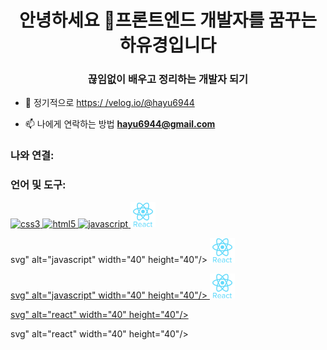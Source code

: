 <h1 align="center">안녕하세요 👋프론트엔드 개발자를 꿈꾸는 하유경입니다</h1>
<h3 align="center">끊임없이 배우고 정리하는 개발자 되기</h3>

- 📝 정기적으로 [https:/ /velog.io/@hayu6944](https://velog.io/@hayu6944)

- 📫 나에게 연락하는 방법 **hayu6944@gmail.com**

<h3 align="left">나와 연결:</h3 >
<p align="left">
</p>

<h3 align="left">언어 및 도구:</h3>
<p align="left"> <a href="https://www.w3schools.com/css/" target="_blank" rel="noreferrer"> <img src="https://raw.githubusercontent. com/devicons/devicon/master/icons/css3/css3-original-wordmark.svg" alt="css3" width="40" height="40"/> </a> <a href="https:// www.w3.org/html/" target="_blank" rel="noreferrer"> <img src="https://raw.githubusercontent.com/devicons/devicon/master/icons/html5/html5-original-wordmark .svg" alt="html5" width="40" height="40"/> </a> <a href="https://developer.mozilla.org/en-US/docs/Web/JavaScript" target="_blank" rel="noreferrer"> <img src="https://raw.githubusercontent.com/devicons/devicon/master/icons/javascript/javascript- original.svg" alt="javascript" width="40" height="40"/> </a> <a href="https://reactjs.org/" target="_blank" rel="noreferrer"> <img src="https://raw.githubusercontent.com/devicons/devicon/master/icons/react/react-original-wordmark.svg" alt="react" width="40" height="40"/> </a> </p>svg" alt="javascript" width="40" height="40"/> </a> <a href="https://reactjs.org/" target="_blank" rel="noreferrer"> <img src="https://raw.githubusercontent.com/devicons/devicon/master/icons/react/react-original-wordmark.svg" alt="react" width="40" height="40"/> </ 가> </p>svg" alt="javascript" width="40" height="40"/> </a> <a href="https://reactjs.org/" target="_blank" rel="noreferrer"> <img src="https://raw.githubusercontent.com/devicons/devicon/master/icons/react/react-original-wordmark.svg" alt="react" width="40" height="40"/> </ 가> </p>svg" alt="react" width="40" height="40"/> </a> </p>svg" alt="react" width="40" height="40"/> </a> </p>
